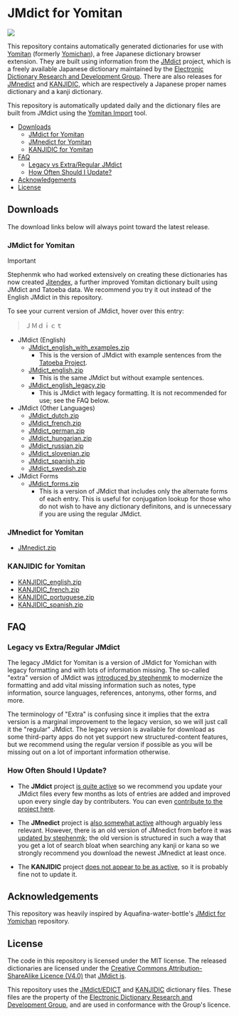 # JMdict for Yomitan <!-- omit in toc -->

![](https://img.shields.io/github/v/tag/marvnc/jmdict-yomitan?style=for-the-badge&label=Last%20Release)

This repository contains automatically generated dictionaries for use with [Yomitan](https://github.com/themoeway/yomitan) (formerly [Yomichan](https://foosoft.net/projects/yomichan/)), a free Japanese dictionary browser extension. They are built using information from the [JMdict](https://www.edrdg.org/wiki/index.php/JMdict-EDICT_Dictionary_Project) project, which is a freely available Japanese dictionary maintained by the [Electronic Dictionary Research and Development Group](http://www.edrdg.org/). There are also releases for [JMnedict](https://www.edrdg.org/enamdict/enamdict_doc.html) and [KANJIDIC](https://www.edrdg.org/wiki/index.php/KANJIDIC_Project), which are respectively a Japanese proper names dictionary and a kanji dictionary.

This repository is automatically updated daily and the dictionary files are built from JMdict using the [Yomitan Import](https://github.com/themoeway/yomitan-import) tool.

- [Downloads](#downloads)
  - [JMdict for Yomitan](#jmdict-for-yomitan)
  - [JMnedict for Yomitan](#jmnedict-for-yomitan)
  - [KANJIDIC for Yomitan](#kanjidic-for-yomitan)
- [FAQ](#faq)
  - [Legacy vs Extra/Regular JMdict](#legacy-vs-extraregular-jmdict)
  - [How Often Should I Update?](#how-often-should-i-update)
- [Acknowledgements](#acknowledgements)
- [License](#license)

## Downloads

The download links below will always point toward the latest release.

### JMdict for Yomitan

> [!IMPORTANT]
> Stephenmk who had worked extensively on creating these dictionaries has now created [Jitendex](https://jitendex.org/), a further improved Yomitan dictionary built using JMdict and Tatoeba data. We recommend you try it out instead of the English JMdict in this repository.

To see your current version of JMdict, hover over this entry:

> ＪＭｄｉｃｔ

- JMdict (English)
  - [JMdict_english_with_examples.zip](https://github.com/MarvNC/jmdict-yomitan/releases/latest/download/JMdict_english_with_examples.zip)
    - This is the version of JMdict with example sentences from the [Tatoeba Project](http://tatoeba.org/home).
  - [JMdict_english.zip](https://github.com/MarvNC/jmdict-yomitan/releases/latest/download/JMdict_english.zip)
    - This is the same JMdict but without example sentences.
  - [JMdict_english_legacy.zip](https://github.com/MarvNC/jmdict-yomitan/releases/latest/download/JMdict_english_legacy.zip)
    - This is JMdict with legacy formatting. It is not recommended for use; see the FAQ below.
- JMdict (Other Languages)
  - [JMdict_dutch.zip](https://github.com/MarvNC/jmdict-yomitan/releases/latest/download/JMdict_dutch.zip)
  - [JMdict_french.zip](https://github.com/MarvNC/jmdict-yomitan/releases/latest/download/JMdict_french.zip)
  - [JMdict_german.zip](https://github.com/MarvNC/jmdict-yomitan/releases/latest/download/JMdict_german.zip)
  - [JMdict_hungarian.zip](https://github.com/MarvNC/jmdict-yomitan/releases/latest/download/JMdict_hungarian.zip)
  - [JMdict_russian.zip](https://github.com/MarvNC/jmdict-yomitan/releases/latest/download/JMdict_russian.zip)
  - [JMdict_slovenian.zip](https://github.com/MarvNC/jmdict-yomitan/releases/latest/download/JMdict_slovenian.zip)
  - [JMdict_spanish.zip](https://github.com/MarvNC/jmdict-yomitan/releases/latest/download/JMdict_spanish.zip)
  - [JMdict_swedish.zip](https://github.com/MarvNC/jmdict-yomitan/releases/latest/download/JMdict_swedish.zip)
- JMdict Forms
  - [JMdict_forms.zip](https://github.com/MarvNC/jmdict-yomitan/releases/latest/download/JMdict_forms.zip)
    - This is a version of JMdict that includes only the alternate forms of each entry. This is useful for conjugation lookup for those who do not wish to have any dictionary definitons, and is unnecessary if you are using the regular JMdict.

### JMnedict for Yomitan

- [JMnedict.zip](https://github.com/MarvNC/jmdict-yomitan/releases/latest/download/JMnedict.zip)

### KANJIDIC for Yomitan

- [KANJIDIC_english.zip](https://github.com/MarvNC/jmdict-yomitan/releases/latest/download/KANJIDIC_english.zip)
- [KANJIDIC_french.zip](https://github.com/MarvNC/jmdict-yomitan/releases/latest/download/KANJIDIC_french.zip)
- [KANJIDIC_portuguese.zip](https://github.com/MarvNC/jmdict-yomitan/releases/latest/download/KANJIDIC_portuguese.zip)
- [KANJIDIC_spanish.zip](https://github.com/MarvNC/jmdict-yomitan/releases/latest/download/KANJIDIC_spanish.zip)

## FAQ

### Legacy vs Extra/Regular JMdict

The legacy JMdict for Yomitan is a version of JMdict for Yomichan with legacy formatting and with lots of information missing. The so-called "extra" version of JMdict was [introduced by stephenmk](https://github.com/FooSoft/yomichan-import/pull/40) to modernize the formatting and add vital missing information such as notes, type information, source languages, references, antonyms, other forms, and more.

The terminology of "Extra" is confusing since it implies that the extra version is a marginal improvement to the legacy version, so we will just call it the "regular" JMdict. The legacy version is available for download as some third-party apps do not yet support new structured-content features, but we recommend using the regular version if possible as you will be missing out on a lot of important information otherwise.

### How Often Should I Update?

- The **JMdict** project [is quite active](https://www.edrdg.org/jmwsgi/updates.py?svc=jmdict&i=1) so we recommend you update your JMdict files every few months as lots of entries are added and improved upon every single day by contributers. You can even [contribute to the project here](https://www.edrdg.org/jmwsgi/edhelpq.py?svc=jmdict&sid=).

- The **JMnedict** project is [also somewhat active](https://www.edrdg.org/jmwsgi/updates.py?svc=jmdict&i=1) although arguably less relevant. However, there is an old version of JMnedict from before it was [updated by stephenmk](https://github.com/FooSoft/yomichan-import/pull/41); the old version is structured in such a way that you get a lot of search bloat when searching any kanji or kana so we strongly recommend you download the newest JMnedict at least once.

- The **KANJIDIC** project [does not appear to be as active](https://www.edrdg.org/wiki/index.php/KANJIDIC_Project), so it is probably fine not to update it.

## Acknowledgements

This repository was heavily inspired by Aquafina-water-bottle's [JMdict for Yomichan](https://github.com/Aquafina-water-bottle/jmdict-english-yomichan) repository.

## License

The code in this repository is licensed under the MIT license. The released dictionaries are licensed under the [Creative Commons Attribution-ShareAlike Licence (V4.0)](https://creativecommons.org/licenses/by-sa/4.0/) that [JMdict is](https://www.edrdg.org/edrdg/licence.html).

This repository uses the [JMdict/EDICT](https://www.edrdg.org/wiki/index.php/JMdict-EDICT_Dictionary_Project) and [KANJIDIC](https://www.edrdg.org/wiki/index.php/KANJIDIC_Project) dictionary files. These files are the property of the [Electronic Dictionary Research and Development Group](https://www.edrdg.org/), and are used in conformance with the Group's licence.
